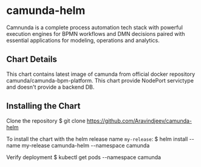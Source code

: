 # camunda-helm
Camnunda is a complete process automation tech stack with powerful execution engines for BPMN workflows and DMN decisions paired with essential applications for modeling, operations and analytics.

## Chart Details
This chart contains latest image of camunda from official docker repository camunda/camunda-bpm-platform. 
This chart provide NodePort servictype and doesn't provide a backend DB.

## Installing the Chart
Clone the repository
$ git clone https://github.com/Aravindjeev/camunda-helm

To install the chart with the helm release name `my-release`:
$ helm install --name my-release camunda-helm --namespace camunda

Verify deployment
$ kubectl get pods --namespace camunda
